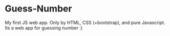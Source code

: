 # Guess-Number
My first JS web app. Only by HTML, CSS (+bootstrap), and pure Javascript. Its a web app for guessing number :)
